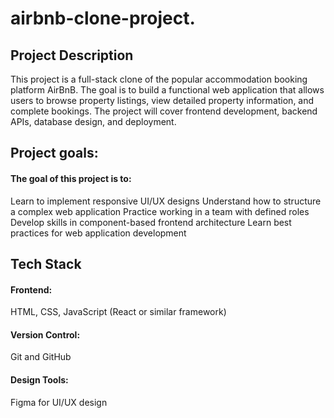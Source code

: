 # airbnb-clone-project.
## Project Description
This project is a full-stack clone of the popular accommodation booking platform AirBnB. The goal is to build a functional web application that allows users to browse property listings, view detailed property information, and complete bookings. The project will cover frontend development, backend APIs, database design, and deployment.

## Project goals:

#### The goal of this project is to:
Learn to implement responsive UI/UX designs
Understand how to structure a complex web application
Practice working in a team with defined roles
Develop skills in component-based frontend architecture
Learn best practices for web application development

## Tech Stack
#### Frontend: 
HTML, CSS, JavaScript (React or similar framework)
#### Version Control: 
Git and GitHub
#### Design Tools:
Figma for UI/UX design
